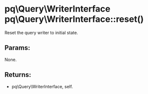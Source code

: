 # pq\Query\WriterInterface pq\Query\WriterInterface::reset()

Reset the query writer to initial state.

## Params:

None.

## Returns:

* pq\Query\WriterInterface, self.
